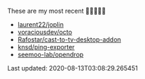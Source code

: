 These are my most recent 🌟🌟🌟🌟🌟

* [laurent22/joplin](https://github.com/laurent22/joplin)
* [voraciousdev/octo](https://github.com/voraciousdev/octo)
* [Rafostar/cast-to-tv-desktop-addon](https://github.com/Rafostar/cast-to-tv-desktop-addon)
* [knsd/ping-exporter](https://github.com/knsd/ping-exporter)
* [seemoo-lab/opendrop](https://github.com/seemoo-lab/opendrop)

Last updated: 2020-08-13T03:08:29.265451
